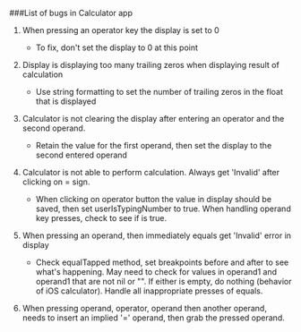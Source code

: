 ###List of bugs in Calculator app

1. When pressing an operator key the display is set to 0
	* To fix, don't set the display to 0 at this point

2. Display is displaying too many trailing zeros when displaying result of calculation
	* Use string formatting to set the number of trailing zeros in the float that is displayed

3. Calculator is not clearing the display after entering an operator and the second operand.
	* Retain the value for the first operand, then set the display to the second entered operand

4. Calculator is not able to perform calculation. Always get 'Invalid' after clicking on = sign.
	* When clicking on operator button the value in display should be saved, then set userIsTypingNumber to true. When handling operand key presses, check to see if  is true.

5. When pressing an operand, then immediately equals get 'Invalid' error in display
	* Check equalTapped method, set breakpoints before and after to see what's happening. May need to check for values in operand1 and operand1 that are not nil or "". If either is empty, do nothing (behavior of iOS calculator). Handle all inappropriate presses of equals.

6. When pressing operand, operator, operand then another operand, needs to insert an implied '=' operand, then grab the pressed operand.

